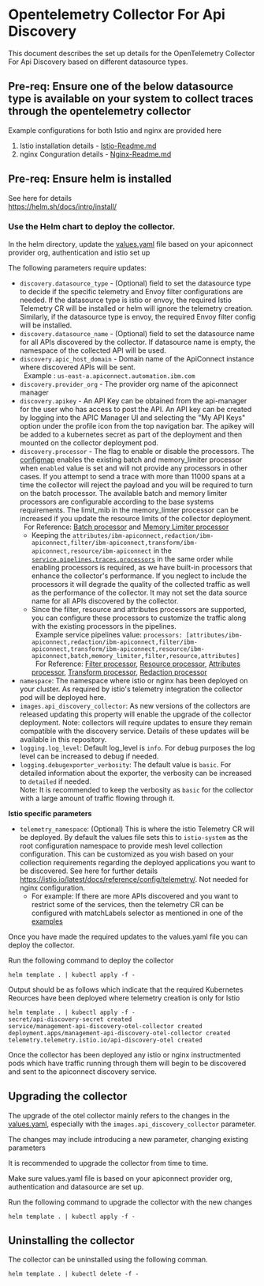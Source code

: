 # Opentelemetry Collector For Api Discovery

This document describes the set up details for the OpenTelemetry Collector For Api Discovery based on different datasource types.
## Pre-req: Ensure one of the below datasource type is available on your system to collect traces through the opentelemetry collector

Example configurations for both Istio and nginx are provided here
1. Istio installation details - [Istio-Readme.md](https://github.com/ibm-apiconnect/api-discovery-otel-collector/blob/main/Istio-README.md)
2. nginx Conguration details - [Nginx-Readme.md](https://github.com/ibm-apiconnect/api-discovery-otel-collector/blob/main/Nginx-README.md)

## Pre-req: Ensure helm is installed  

See here for details  
https://helm.sh/docs/intro/install/  

### Use the Helm chart to deploy the collector.  

In the helm directory, update the [values.yaml](apidiscovery/values.yaml) file based on your apiconnect provider org, authentication and istio set up  

The following parameters require updates:  
 - `discovery.datasource_type` - (Optional) field to set the datasource type to decide if the specific telemetry and Envoy filter configurations are needed. If the datasource type is istio or envoy, the required Istio Telemetry CR will be installed or helm will ignore the telemetry creation. Similarly, if the datasource type is envoy, the required Envoy filter config will be installed. 
 - `discovery.datasource_name` - (Optional) field to set the datasource name for all APIs discovered by the collector. If datasource name is empty, the namespace of the collected API will be used.
 - `discovery.apic_host_domain` - Domain name of the ApiConnect instance where discovered APIs will be sent.<br /> &nbsp; Example : `us-east-a.apiconnect.automation.ibm.com`  
 - `discovery.provider_org` - The provider org name of the apiconnect manager  
 - `discovery.apikey` - An API Key can be obtained from the api-manager for the user who has access to post the API.
An API key can be created by logging into the APIC Manager UI and selecting the "My API Keys" option under the profile icon from the top navigation bar. 
The apikey will be added to a kubernetes secret as part of the deployment and then mounted on the collector deployment pod.  
 - `discovery.processor` - The flag to enable or disable the processors. The [configmap](apidiscovery/templates/processor-configmap.yaml) enables the existing batch and memory_limiter processor when `enabled` value is set and will not provide any processors in other cases. If you attempt to send a trace with more than 11000 spans at a time the collector will reject the payload and you will be required to turn on the batch processor. The available batch and memory limiter processors are configurable according to the base systems requirements. The limit_mib in the memory_limter processor can be increased if you update the resource limits of the collector deployment. <br /> &nbsp;
For Reference: [Batch processor](https://github.com/open-telemetry/opentelemetry-collector/blob/main/processor/batchprocessor/README.md#batch-processor) and [Memory Limiter processor](https://github.com/open-telemetry/opentelemetry-collector/tree/main/processor/memorylimiterprocessor#configuration)<br />
    - Keeping the `attributes/ibm-apiconnect,redaction/ibm-apiconnect,filter/ibm-apiconnect,transform/ibm-apiconnect,resource/ibm-apiconnect` in the [`service.pipelines.traces.processors`](apidiscovery/templates/processor-configmap.yaml#L21) in the same order while enabling processors is required, as we have built-in processors that enhance the collector's performance. If you neglect to include the processors it will degrade the quality of the collected traffic as well as the performance of the collector. It may not set the data source name for all APIs discovered by the collector.
    - Since the filter, resource and attributes processors are supported, you can configure these processors to customize the traffic along with the existing processors in the pipelines.<br /> &nbsp;
Example service pipelines value: `processors: [attributes/ibm-apiconnect,redaction/ibm-apiconnect,filter/ibm-apiconnect,transform/ibm-apiconnect,resource/ibm-apiconnect,batch,memory_limiter,filter,resource,attributes]`<br /> &nbsp;
For Reference: [Filter processor](https://github.com/open-telemetry/opentelemetry-collector-contrib/tree/main/processor/filterprocessor#readme), [Resource processor](https://github.com/open-telemetry/opentelemetry-collector-contrib/tree/main/processor/resourceprocessor#readme), [Attributes processor](https://github.com/open-telemetry/opentelemetry-collector-contrib/tree/main/processor/attributesprocessor#readme), [Transform processor](https://github.com/open-telemetry/opentelemetry-collector-contrib/tree/main/processor/transformprocessor#readme), [Redaction processor](https://github.com/open-telemetry/opentelemetry-collector-contrib/tree/main/processor/redactionprocessor#readme)
- `namespace`: The namespace where istio or nginx has been deployed on your cluster. As required by istio's telemetry integration the collector pod will be deployed here.
- `images.api_discovery_collector`: As new versions of the collectors are released updating this property will enable the upgrade of the collector deployment. Note: collectors will require updates to ensure they remain compatible with the discovery service. Details of these updates will be available in this repository.
- `logging.log_level`: Default log_level is `info`. For debug purposes the log level can be increased to debug if needed.  
- `logging.debugexporter_verbosity`: The default value is `basic`. For detailed information about the exporter, the verbosity can be increased to `detailed` if needed. <br />
Note: It is recommended to keep the verbosity as `basic` for the collector with a large amount of traffic flowing through it.

**Istio specific parameters**

- `telemetry_namespace`: (Optional) This is where the istio Telemetry CR will be deployed. By default the values file sets this to `istio-system` as the root configuration namespace to provide mesh level collection configuration. This can be customized as you wish based on your collection requirements regarding the deployed applications you want to be discovered. See here for further details https://istio.io/latest/docs/reference/config/telemetry/. Not needed for nginx configuration.
    - For example: If there are more APIs discovered and you want to restrict some of the services, then the telemetry CR can be configured with matchLabels selector as mentioned in one of the [examples](https://istio.io/latest/docs/reference/config/telemetry/#examples)

Once you have made the required updates to the values.yaml file you can deploy the collector.

Run the following command to deploy the collector  
```
helm template . | kubectl apply -f -
```
Output should be as follows which indicate that the required Kubernetes Reources have been deployed where telemetry creation is only for Istio

```
helm template . | kubectl apply -f -
secret/api-discovery-secret created
service/management-api-discovery-otel-collector created
deployment.apps/management-api-discovery-otel-collector created
telemetry.telemetry.istio.io/api-discovery-otel created
```

Once the collector has been deployed any istio or nginx instructmented pods which have traffic running through them will begin to be discovered and sent to the apiconnect discovery service.

## Upgrading the collector

The upgrade of the otel collector mainly refers to the changes in the [values.yaml](apidiscovery/values.yaml), especially with the `images.api_discovery_collector` parameter.

The changes may include introducing a new parameter, changing existing parameters

It is recommended to upgrade the collector from time to time.

Make sure values.yaml file is based on your apiconnect provider org, authentication and datasource are set up.

Run the following command to upgrade the collector with the new changes

```
helm template . | kubectl apply -f -
```

## Uninstalling the collector

The collector can be uninstalled using the following comman.  

```
helm template . | kubectl delete -f -
```
